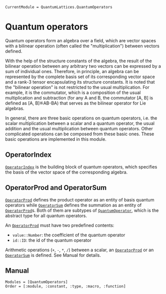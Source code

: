 ```@meta
CurrentModule = QuantumLattices.QuantumOperators
```

# Quantum operators

Quantum operators form an algebra over a field, which are vector spaces with a bilinear operation (often called the "multiplication") between vectors defined.

With the help of the structure constants of the algebra, the result of the bilinear operation between any arbitrary two vectors can be expressed by a sum of individual ones. Therefore, in principle, an algebra can be represented by the complete basis set of its corresponding vector space and a rank-3 tensor encapsulating its structure constants. It is noted that the "bilinear operation" is not restricted to the usual multiplication. For example, it is the commutator, which is a composition of the usual multiplication and subtraction (for any A and B, the commutator [A, B] is defined as [A, B]≝AB-BA) that serves as the bilinear operator for Lie algebras.

In general, there are three basic operations on quantum operators, i.e. the scalar multiplication between a scalar and a quantum operator, the usual addition and the usual multiplication between quantum operators. Other complicated operations can be composed from these basic ones. These basic operations are implemented in this module.

## OperatorIndex

[`OperatorIndex`](@ref) is the building block of quantum operators, which specifies the basis of the vector space of the corresponding algebra.

## OperatorProd and OperatorSum

[`OperatorProd`](@ref) defines the product operator as an entity of basis quantum operators while [`OperatorSum`](@ref) defines the summation as an entity of [`OperatorProd`](@ref)s. Both of them are subtypes of [`QuantumOperator`](@ref), which is the abstract type for all quantum operators.

An [`OperatorProd`](@ref) must have two predefined contents:
- `value::Number`: the coefficient of the quantum operator
- `id::ID`: the id of the quantum operator

Arithmetic operations (`+`, `-`, `*`, `/`) between a scalar, an [`OperatorProd`](@ref) or an [`OperatorSum`](@ref) is defined. See Manual for details.

## Manual

```@autodocs
Modules = [QuantumOperators]
Order = [:module, :constant, :type, :macro, :function]
```
